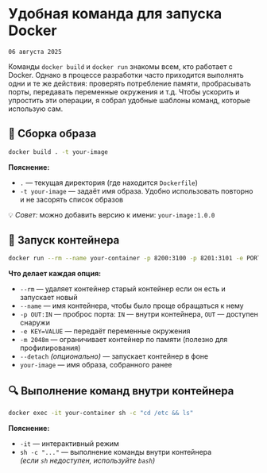 <!--
{
  "draft": false,
  "tags": ["Программирование"]
}
-->

# Удобная команда для запуска Docker

```blogEnginePageDate
06 августа 2025
```

Команды `docker build` и `docker run` знакомы всем, кто работает с Docker. Однако в процессе разработки часто приходится
выполнять одни и те же действия: проверять потребление памяти, пробрасывать порты, передавать переменные окружения и
т.д. Чтобы ускорить и упростить эти операции, я собрал удобные шаблоны команд, которые использую сам.

## 🔨 Сборка образа

```bash
docker build . -t your-image
```

**Пояснение:**

- `.` — текущая директория (где находится `Dockerfile`)
- `-t your-image` — задаёт имя образа. Удобно использовать повторно и не засорять список образов

💡 *Совет:* можно добавить версию к имени: `your-image:1.0.0`

## 🚀 Запуск контейнера

```bash
docker run --rm --name your-container -p 8200:3100 -p 8201:3101 -e PORT=3100 -e HOSTNAME=0.0.0.0 -m 2048m your-image
```

**Что делает каждая опция:**

- `--rm` — удаляет контейнер старый контейнер если он есть и запускает новый
- `--name` — имя контейнера, чтобы было проще обращаться к нему
- `-p OUT:IN` — проброс порта: `IN` — внутри контейнера, `OUT` — доступен снаружи
- `-e KEY=VALUE` — передаёт переменные окружения
- `-m 2048m` — ограничивает контейнер по памяти (полезно для профилирования)
- `--detach` *(опционально)* — запускает контейнер в фоне
- `your-image` — имя образа, собранного ранее

## 🔍 Выполнение команд внутри контейнера

```bash
docker exec -it your-container sh -c "cd /etc && ls"
```

**Пояснение:**

- `-it` — интерактивный режим
- `sh -c "..."` — выполнение команды внутри контейнера  
  *(если `sh` недоступен, используйте `bash`)*
